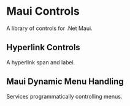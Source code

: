 # Maui Controls
A library of controls for .Net Maui.

## Hyperlink Controls
A hyperlink span and label.

## Maui Dynamic Menu Handling
Services programmatically controlling menus.
